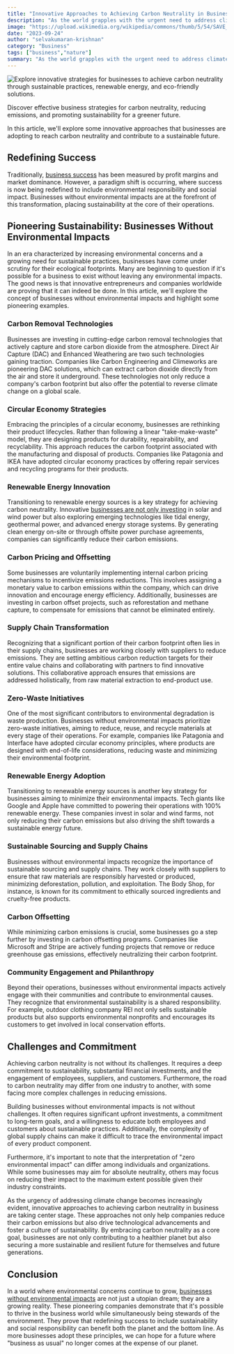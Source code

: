 ```yaml
---
title: "Innovative Approaches to Achieving Carbon Neutrality in Business"
description: "As the world grapples with the urgent need to address climate change, businesses are increasingly being called upon to take bold and inno"
image: "https://upload.wikimedia.org/wikipedia/commons/thumb/5/54/SAVE_WATEER_SAVE_LIFE.jpg/1024px-SAVE_WATEER_SAVE_LIFE.jpg"
date: "2023-09-24"
author: "selvakumaran-krishnan"
category: "Business"
tags: ["business","nature"]
summary: "As the world grapples with the urgent need to address climate change, businesses are increasingly being called upon to take bold and innovative steps toward carbon neutrality. Achieving carbon neutrality, where a business balances the amount of carbon dioxide it emits with an equivalent amount removed from the atmosphere, has become a critical goal for companies looking to reduce their environmental impact."
---
```


![Explore innovative strategies for businesses to achieve carbon neutrality through sustainable practices, renewable energy, and eco-friendly solutions.](https://upload.wikimedia.org/wikipedia/commons/thumb/5/54/SAVE_WATEER_SAVE_LIFE.jpg/1024px-SAVE_WATEER_SAVE_LIFE.jpg "Innovative Approaches to Achieving Carbon Neutrality in Business")[](https://commons.wikimedia.org/wiki/File:SAVE_WATEER_SAVE_LIFE.jpg)

Discover effective business strategies for carbon neutrality, reducing emissions, and promoting sustainability for a greener future.

In this article, we'll explore some innovative approaches that businesses are adopting to reach carbon neutrality and contribute to a sustainable future.

Redefining Success
------------------

Traditionally, [business success](https://www.wikimint.com/best-online-business-ideas) has been measured by profit margins and market dominance. However, a paradigm shift is occurring, where success is now being redefined to include environmental responsibility and social impact. Businesses without environmental impacts are at the forefront of this transformation, placing sustainability at the core of their operations.

Pioneering Sustainability: Businesses Without Environmental Impacts
-------------------------------------------------------------------

In an era characterized by increasing environmental concerns and a growing need for sustainable practices, businesses have come under scrutiny for their ecological footprints. Many are beginning to question if it's possible for a business to exist without leaving any environmental impacts. The good news is that innovative entrepreneurs and companies worldwide are proving that it can indeed be done. In this article, we'll explore the concept of businesses without environmental impacts and highlight some pioneering examples.

### Carbon Removal Technologies

Businesses are investing in cutting-edge carbon removal technologies that actively capture and store carbon dioxide from the atmosphere. Direct Air Capture (DAC) and Enhanced Weathering are two such technologies gaining traction. Companies like Carbon Engineering and Climeworks are pioneering DAC solutions, which can extract carbon dioxide directly from the air and store it underground. These technologies not only reduce a company's carbon footprint but also offer the potential to reverse climate change on a global scale.

### Circular Economy Strategies

Embracing the principles of a circular economy, businesses are rethinking their product lifecycles. Rather than following a linear "take-make-waste" model, they are designing products for durability, repairability, and recyclability. This approach reduces the carbon footprint associated with the manufacturing and disposal of products. Companies like Patagonia and IKEA have adopted circular economy practices by offering repair services and recycling programs for their products.

### Renewable Energy Innovation

Transitioning to renewable energy sources is a key strategy for achieving carbon neutrality. Innovative [businesses are not only investing](https://www.wikimint.com/reduce-business-expenses) in solar and wind power but also exploring emerging technologies like tidal energy, geothermal power, and advanced energy storage systems. By generating clean energy on-site or through offsite power purchase agreements, companies can significantly reduce their carbon emissions.

### Carbon Pricing and Offsetting

Some businesses are voluntarily implementing internal carbon pricing mechanisms to incentivize emissions reductions. This involves assigning a monetary value to carbon emissions within the company, which can drive innovation and encourage energy efficiency. Additionally, businesses are investing in carbon offset projects, such as reforestation and methane capture, to compensate for emissions that cannot be eliminated entirely.

### Supply Chain Transformation

Recognizing that a significant portion of their carbon footprint often lies in their supply chains, businesses are working closely with suppliers to reduce emissions. They are setting ambitious carbon reduction targets for their entire value chains and collaborating with partners to find innovative solutions. This collaborative approach ensures that emissions are addressed holistically, from raw material extraction to end-product use.

### Zero-Waste Initiatives

One of the most significant contributors to environmental degradation is waste production. Businesses without environmental impacts prioritize zero-waste initiatives, aiming to reduce, reuse, and recycle materials at every stage of their operations. For example, companies like Patagonia and Interface have adopted circular economy principles, where products are designed with end-of-life considerations, reducing waste and minimizing their environmental footprint.

### Renewable Energy Adoption

Transitioning to renewable energy sources is another key strategy for businesses aiming to minimize their environmental impacts. Tech giants like Google and Apple have committed to powering their operations with 100% renewable energy. These companies invest in solar and wind farms, not only reducing their carbon emissions but also driving the shift towards a sustainable energy future.

### Sustainable Sourcing and Supply Chains

Businesses without environmental impacts recognize the importance of sustainable sourcing and supply chains. They work closely with suppliers to ensure that raw materials are responsibly harvested or produced, minimizing deforestation, pollution, and exploitation. The Body Shop, for instance, is known for its commitment to ethically sourced ingredients and cruelty-free products.

### Carbon Offsetting

While minimizing carbon emissions is crucial, some businesses go a step further by investing in carbon offsetting programs. Companies like Microsoft and Stripe are actively funding projects that remove or reduce greenhouse gas emissions, effectively neutralizing their carbon footprint.

### Community Engagement and Philanthropy

Beyond their operations, businesses without environmental impacts actively engage with their communities and contribute to environmental causes. They recognize that environmental sustainability is a shared responsibility. For example, outdoor clothing company REI not only sells sustainable products but also supports environmental nonprofits and encourages its customers to get involved in local conservation efforts.

Challenges and Commitment
-------------------------

Achieving carbon neutrality is not without its challenges. It requires a deep commitment to sustainability, substantial financial investments, and the engagement of employees, suppliers, and customers. Furthermore, the road to carbon neutrality may differ from one industry to another, with some facing more complex challenges in reducing emissions.

Building businesses without environmental impacts is not without challenges. It often requires significant upfront investments, a commitment to long-term goals, and a willingness to educate both employees and customers about sustainable practices. Additionally, the complexity of global supply chains can make it difficult to trace the environmental impact of every product component.

Furthermore, it's important to note that the interpretation of "zero environmental impact" can differ among individuals and organizations. While some businesses may aim for absolute neutrality, others may focus on reducing their impact to the maximum extent possible given their industry constraints.

As the urgency of addressing climate change becomes increasingly evident, innovative approaches to achieving carbon neutrality in business are taking center stage. These approaches not only help companies reduce their carbon emissions but also drive technological advancements and foster a culture of sustainability. By embracing carbon neutrality as a core goal, businesses are not only contributing to a healthier planet but also securing a more sustainable and resilient future for themselves and future generations.

Conclusion
----------

In a world where environmental concerns continue to grow, [businesses without environmental impacts](https://information-hub-46012754.hubspotpagebuilder.com/blog/business-ideas-for-generating-passive-income-in-2024) are not just a utopian dream; they are a growing reality. These pioneering companies demonstrate that it's possible to thrive in the business world while simultaneously being stewards of the environment. They prove that redefining success to include sustainability and social responsibility can benefit both the planet and the bottom line. As more businesses adopt these principles, we can hope for a future where "business as usual" no longer comes at the expense of our planet.